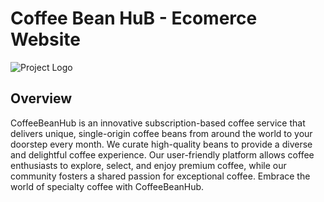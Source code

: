 # Coffee Bean HuB - Ecomerce Website
![Project Logo](https://github.com/NickMFU/CoffeeBeanHub-Web/blob/main/public/assets/img/Mobile%20App%20(2).png)
## Overview

 CoffeeBeanHub is an innovative subscription-based coffee service that delivers unique, single-origin coffee beans from around the world to your doorstep every month. We curate high-quality beans to provide a diverse and delightful coffee experience. Our user-friendly platform allows coffee enthusiasts to explore, select, and enjoy premium coffee, while our community fosters a shared passion for exceptional coffee. Embrace the world of specialty coffee with CoffeeBeanHub.
